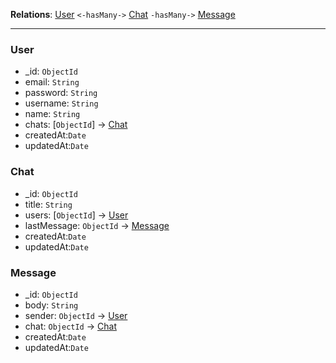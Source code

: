 **Relations**:
[User](#User) `<-hasMany->` [Chat](#Chat) `-hasMany->` [Message](#Message)

---

### User

- \_id: `ObjectId`
- email: `String`
- password: `String`
- username: `String`
- name: `String`
- chats: [`ObjectId`] -> [Chat](#Chat)
- createdAt:`Date`
- updatedAt:`Date`

### Chat

- \_id: `ObjectId`
- title: `String`
- users: [`ObjectId`] -> [User](#User)
- lastMessage: `ObjectId` -> [Message](#Message)
- createdAt:`Date`
- updatedAt:`Date`

### Message

- \_id: `ObjectId`
- body: `String`
- sender: `ObjectId` -> [User](#User)
- chat: `ObjectId` -> [Chat](#Chat)
- createdAt:`Date`
- updatedAt:`Date`

